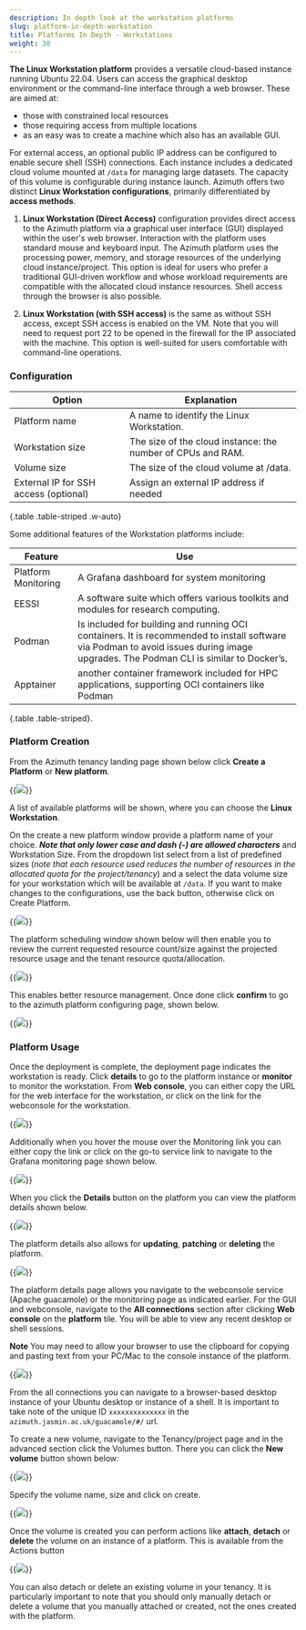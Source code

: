 ```yaml
---
description: In depth look at the workstation platforms
slug: platform-in-depth-workstation
title: Platforms In Depth - Workstations
weight: 30
---
```


**The Linux Workstation platform** provides a versatile cloud-based instance running Ubuntu 22.04. Users can access the graphical desktop environment or the command-line interface through a web browser. These are aimed at:

- those with constrained local resources
- those requiring access from multiple locations
- as an easy was to create a machine which also has an available GUI.

For external access, an optional public IP address can be configured to enable secure shell (SSH) connections. Each instance includes a dedicated cloud volume mounted at `/data` for managing large datasets. The capacity of this volume is configurable during instance launch.
Azimuth offers two distinct **Linux Workstation configurations**, primarily differentiated by **access methods**.

1. **Linux Workstation (Direct Access)** configuration provides direct access to the Azimuth platform via a graphical user interface (GUI) displayed within the user's web browser.
Interaction with the platform uses standard mouse and keyboard input. The Azimuth platform uses the processing power, memory, and storage resources of the underlying cloud instance/project. This option is ideal for users who prefer a traditional GUI-driven workflow and whose workload requirements are compatible with the allocated cloud instance resources. Shell access through the browser is also possible.

1. **Linux Workstation (with SSH access)** is the same as without SSH access, except SSH access is enabled on the VM. Note that you will need to request port 22 to be opened in the firewall for the IP associated with the machine. This option is well-suited for users comfortable with command-line operations.

### Configuration

**Option** | **Explanation**
---|---
Platform name | A name to identify the Linux Workstation.
Workstation size | The size of the cloud instance: the number of CPUs and RAM.
Volume size | The size of the cloud volume at /data.
External IP for SSH access (optional) |  Assign an external IP address if needed |
{.table .table-striped .w-auto}

Some additional features of the Workstation platforms include:

**Feature** | **Use**
---|---
Platform Monitoring | A Grafana dashboard for system monitoring
EESSI | A software suite which offers various toolkits and modules for research computing.
Podman | Is included for building and running OCI containers. It is recommended to install software via Podman to avoid issues during image upgrades. The Podman CLI is similar to Docker’s.
Apptainer | another container framework included for HPC applications, supporting OCI containers like Podman
{.table .table-striped}.

### Platform Creation

From the Azimuth tenancy landing page shown below click **Create a Platform** or **New platform**.

{{<image src="img/docs/platform-in-depth-workstation/azimuth-tenancy-platform-landing-page.png" caption="Platform landing page" wrapper="col-12 mx-auto text-center">}}

A list of available platforms will be shown, where you can choose the **Linux Workstation**.

On the create a new platform window provide a platform name of your choice. ***Note that only lower case and dash (-) are allowed characters*** and Workstation Size.
From the dropdown list select from a list of predefined sizes (*note that each resource used reduces the number of resources in the allocated quota for the project/tenancy*) and a select
the data volume size for your workstation which will be available at `/data`. If you want to make changes to the configurations, use the back button, otherwise click on Create Platform.


{{<image src="img/docs/platform-in-depth-workstation/new-work-station.png" caption="New work station" wrapper="col-9 mx-auto text-center">}}

The platform scheduling window shown below will then enable you to review the current requested resource count/size against the projected resource usage and the tenant resource quota/allocation.

{{<image src="img/docs/platform-in-depth-workstation/Azimuth-platform-resource.png" caption="Platform Scheduling" wrapper="col-6 mx-auto text-center">}}

This enables better resource management. Once done click **confirm** to go to the azimuth platform configuring page, shown below.

{{<image src="img/docs/platform-in-depth-workstation/Azimuth-configuring-page.png" caption="Platform in configuring state" wrapper="col-6 mx-auto text-center">}}

### Platform Usage

Once the deployment is complete, the deployment page indicates the workstation is ready. Click **details** to go to the platform instance or **monitor** to monitor the workstation. From  **Web console**, you can either copy the URL for the web interface for the workstation, or click on the link for the webconsole for the workstation.

{{<image src="img/docs/platform-in-depth-workstation/platform-ready-state.png" caption="Platform in ready state" wrapper="col-10 mx-auto text-center">}}

Additionally when you hover the mouse over the Monitoring link you can either copy the link or click on the go-to service link to navigate to the Grafana monitoring page shown below.

{{<image src="img/docs/platform-in-depth-workstation/Azimuth-monitoring-Page.png" caption="Monitoring" wrapper="col-12 mx-auto text-center">}}

When you click the **Details** button on the platform you can view the platform details shown below.

{{<image src="img/docs/platform-in-depth-workstation/Azimuth-platform-details-Page.png" caption="Platform details" wrapper="col-11 mx-auto text-center">}}

The platform details also allows for **updating**, **patching** or **deleting** the platform.

{{<image src="img/docs/platform-in-depth-workstation/Azimuth-update-platform-Page.png" caption="Platform update pop up" wrapper="col-9 mx-auto text-center">}}

The platform details page allows you navigate to the webconsole service (Apache guacamole) or the monitoring page as indicated earlier. For the GUI and webconsole, navigate to the **All connections** section after clicking **Web console** on the **platform** tile. You will be able to view any recent desktop or shell sessions. 

**Note** You may need to allow your browser to use the clipboard for copying and pasting text from your PC/Mac to the console instance of the platform.

{{<image src="img/docs/platform-in-depth-workstation/azimuth-all-connections-page.png" caption="All connections" wrapper="col-10 mx-auto text-center">}}

From the all connections you can navigate to a browser-based desktop instance of your Ubuntu desktop or instance of a shell. It is important to take note of the unique ID `xxxxxxxxxxxxxx` in the `azimuth.jasmin.ac.uk/guacamole/#/` url.

To create a new volume, navigate to the Tenancy/project page and in the advanced section click the Volumes button.
There you can click the **New volume** button shown below:

  {{<image src="img/docs/platform-in-depth-workstation/azimuth-new-volume-page.png" caption="New volume" wrapper="col-14 mx-auto text-center">}}

Specify the volume name, size and click on create.

{{<image src="img/docs/platform-in-depth-workstation/azimuth-volume-name-page.png" caption="New volume name" wrapper="col-6 mx-auto text-center">}}

Once the volume is created you can perform actions like **attach**, **detach** or **delete** the volume on an instance of a platform. This is available from the Actions button
  
{{<image src="img/docs/platform-in-depth-workstation/azimuth-attach-volume-page.png" caption="Attatch, delete or detach a volume" wrapper="col-6 mx-auto text-center">}}

You can also detach or delete an existing volume in your tenancy. It is particularly important to note that you should only manually detach or delete a volume that you manually attached or created, not the ones created with the platform.

